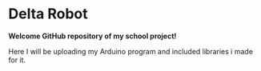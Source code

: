 # Delta Robot

**Welcome GitHub repository of my school project!**

Here I will be uploading my Arduino program and included libraries i made for it.



